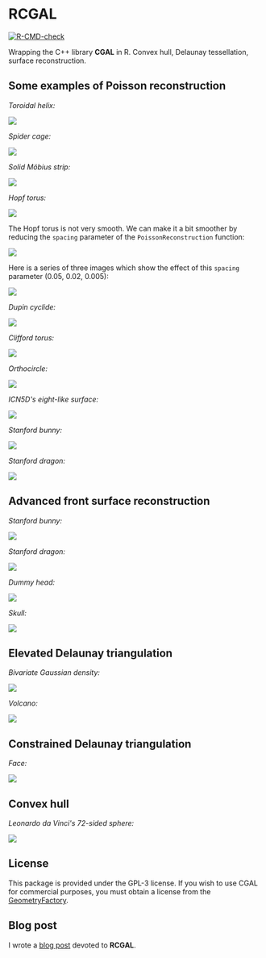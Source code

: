 # RCGAL

<!-- badges: start -->
[![R-CMD-check](https://github.com/stla/RCGAL/workflows/R-CMD-check/badge.svg)](https://github.com/stla/RCGAL/actions)
<!-- badges: end -->

Wrapping the C++ library **CGAL** in R. Convex hull, Delaunay tessellation, surface reconstruction.

## Some examples of Poisson reconstruction

*Toroidal helix:*

![](https://raw.githubusercontent.com/stla/RCGAL/main/inst/PoissonExamples/ToroidalHelix.png)

*Spider cage:*

![](https://raw.githubusercontent.com/stla/RCGAL/main/inst/PoissonExamples/SpiderCage.png)

*Solid Möbius strip:*

![](https://raw.githubusercontent.com/stla/RCGAL/main/inst/PoissonExamples/SolidMobiusStrip.png)

*Hopf torus:*

![](https://raw.githubusercontent.com/stla/RCGAL/main/inst/PoissonExamples/HopfTorus.png)

The Hopf torus is not very smooth. We can make it a bit smoother by reducing 
the `spacing` parameter of the `PoissonReconstruction` function:

![](https://raw.githubusercontent.com/stla/RCGAL/main/inst/PoissonExamples/HopfTorusMesh_spacing02.png)

Here is a series of three images which show the effect of this `spacing` 
parameter (0.05, 0.02, 0.005):

![](https://raw.githubusercontent.com/stla/RCGAL/main/inst/PoissonExamples/SolidMobiusStrip_spacings.png)


*Dupin cyclide:*

![](https://raw.githubusercontent.com/stla/RCGAL/main/inst/PoissonExamples/cyclide.png)

*Clifford torus:*

![](https://raw.githubusercontent.com/stla/RCGAL/main/inst/PoissonExamples/CliffordTorus.gif)

*Orthocircle:*

![](https://raw.githubusercontent.com/stla/RCGAL/main/inst/PoissonExamples/Orthocircle.png)

*ICN5D's eight-like surface:*

![](https://raw.githubusercontent.com/stla/RCGAL/main/inst/PoissonExamples/ICN5D_eight.png)

*Stanford bunny:*

![](https://raw.githubusercontent.com/stla/RCGAL/main/inst/PoissonExamples/StanfordBunny.png)

*Stanford dragon:*

![](https://raw.githubusercontent.com/stla/RCGAL/main/inst/PoissonExamples/StanfordDragon.png)


## Advanced front surface reconstruction

*Stanford bunny:*

![](https://raw.githubusercontent.com/stla/RCGAL/main/inst/AFSexamples/Bunny.png)

*Stanford dragon:*

![](https://raw.githubusercontent.com/stla/RCGAL/main/inst/AFSexamples/StanfordDragon.png)

*Dummy head:*

![](https://raw.githubusercontent.com/stla/RCGAL/main/inst/AFSexamples/DummyHead.png)

*Skull:*

![](https://raw.githubusercontent.com/stla/RCGAL/main/inst/AFSexamples/Skull.png)


## Elevated Delaunay triangulation

*Bivariate Gaussian density:*

![](https://raw.githubusercontent.com/stla/RCGAL/main/inst/DelaunayExamples/bivariateGaussian.png)

*Volcano:*

![](https://raw.githubusercontent.com/stla/RCGAL/main/inst/DelaunayExamples/volcano.png)


## Constrained Delaunay triangulation

*Face:*

![](https://raw.githubusercontent.com/stla/RCGAL/main/inst/DelaunayExamples/face.png)


## Convex hull

*Leonardo da Vinci's 72-sided sphere:*

![](https://raw.githubusercontent.com/stla/RCGAL/main/inst/ConvexHullExamples/Leonardo.gif)



## License

This package is provided under the GPL-3 license. If you wish to use CGAL for 
commercial purposes, you must obtain a license from the 
[GeometryFactory](https://geometryfactory.com).



## Blog post

I wrote a [blog post](https://laustep.github.io/stlahblog/posts/SurfaceReconstruction.html) devoted to **RCGAL**.
